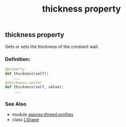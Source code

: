 ﻿---
title: thickness property
second_title: Aspose.3D for Python via .NET API References
description: 
type: docs
weight: 190
url: /python-net/aspose.threed.profiles/lshape/thickness/
is_root: false
---

## thickness property


Gets or sets the thickness of the constant wall.
### Definition:
```python
@property
def thickness(self):
    ...
@thickness.setter
def thickness(self, value):
    ...
```

### See Also
* module [aspose.threed.profiles](../../)
* class [LShape](/3d/python-net/aspose.threed.profiles/lshape)
